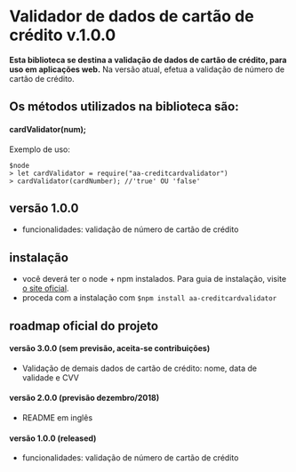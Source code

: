 # Validador de dados de cartão de crédito v.1.0.0

**Esta biblioteca se destina a validação de dados de cartão de crédito, para uso em aplicações web.**
Na versão atual, efetua a validação de número de cartão de crédito.


## Os métodos utilizados na biblioteca são:

#### **cardValidator(num);**

Exemplo de uso:

```
$node
> let cardValidator = require("aa-creditcardvalidator")
> cardValidator(cardNumber); //'true' OU 'false'
```


## versão 1.0.0

- funcionalidades: validação de número de cartão de crédito


## instalação

- você deverá ter o node + npm instalados. Para guia de instalação, visite [o site oficial](https://www.npmjs.com/get-npm).
- proceda com a instalação com `$npm install aa-creditcardvalidator`


## roadmap oficial do projeto

#### versão 3.0.0 (sem previsão, aceita-se contribuições)
- Validação de demais dados de cartão de crédito: nome, data de validade e CVV

#### versão 2.0.0 (previsão dezembro/2018)
- README em inglês

#### versão 1.0.0 (released)
- funcionalidades: validação de número de cartão de crédito
